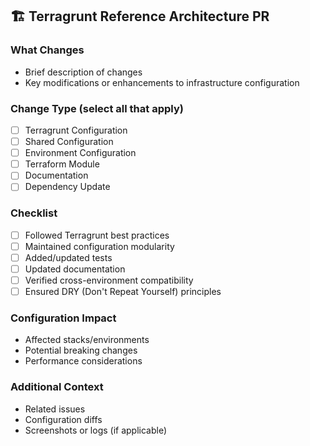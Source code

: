 ## 🏗️ Terragrunt Reference Architecture PR

### What Changes

- Brief description of changes
- Key modifications or enhancements to infrastructure configuration

### Change Type (select all that apply)

- [ ] Terragrunt Configuration
- [ ] Shared Configuration
- [ ] Environment Configuration
- [ ] Terraform Module
- [ ] Documentation
- [ ] Dependency Update

### Checklist

- [ ] Followed Terragrunt best practices
- [ ] Maintained configuration modularity
- [ ] Added/updated tests
- [ ] Updated documentation
- [ ] Verified cross-environment compatibility
- [ ] Ensured DRY (Don't Repeat Yourself) principles

### Configuration Impact

- Affected stacks/environments
- Potential breaking changes
- Performance considerations

### Additional Context

- Related issues
- Configuration diffs
- Screenshots or logs (if applicable)
